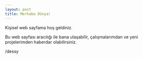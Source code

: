 ```yaml
---
layout: post
title: Merhaba Dünya!
---
```


Kişisel web sayfama hoş geldiniz.

Bu web sayfası aracılığı ile bana ulaşabilir, çalışmalarımdan ve yeni projelerimden haberdar olabilirsiniz.

/dessy

